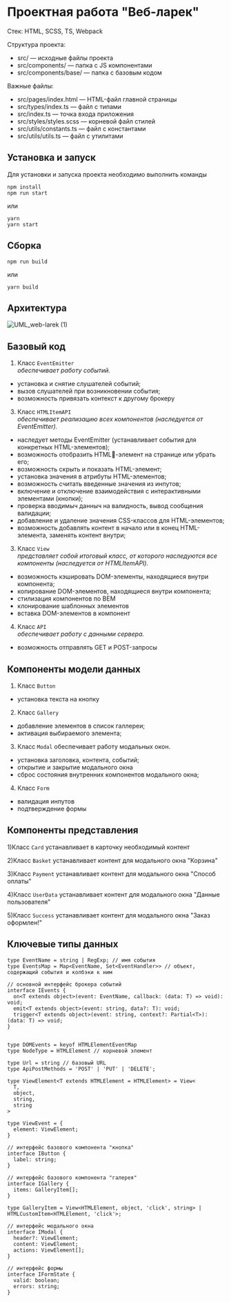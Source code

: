 # Проектная работа "Веб-ларек"

Стек: HTML, SCSS, TS, Webpack

Структура проекта:
- src/ — исходные файлы проекта
- src/components/ — папка с JS компонентами
- src/components/base/ — папка с базовым кодом

Важные файлы:
- src/pages/index.html — HTML-файл главной страницы
- src/types/index.ts — файл с типами
- src/index.ts — точка входа приложения
- src/styles/styles.scss — корневой файл стилей
- src/utils/constants.ts — файл с константами
- src/utils/utils.ts — файл с утилитами

## Установка и запуск
Для установки и запуска проекта необходимо выполнить команды

```
npm install
npm run start
```

или

```
yarn
yarn start
```
## Сборка

```
npm run build
```

или

```
yarn build
```
## Архитектура

![UML_web-larek (1)](https://github.com/PIGEONauthor/web-larek-frontend/assets/137702509/5b9c6072-24b1-46ac-be48-f891154086e0)

## Базовый код

1) Класс ```EventEmitter```<br>
<i>обеспечивает работу событий.</i>

 - установка и снятие слушателей событий;
 - вызов слушателей при возникновении события;
 - возможность привязать контекст к другому брокеру

3) Класс ```HTMLItemAPI```<br>
<i>обеспечивает реализацию всех компонентов (наследуется от EventEmitter).</i>

 - наследует методы EventEmitter (устанавливает события для конкретных HTML-элементов);
 - возможность отобразить HTML-элемент на странице или убрать его;
 - возможность скрыть и показать HTML-элемент;
 - установка значения в атрибуты HTML-элементов;
 - возможность считать введенные значения из инпутов;
 - включение и отключение взаимодействия с интерактивными элементами (кнопки);
 - проверка вводимыч данныч на валидность, вывод сообщения валидации;
 - добавление и удаление значения CSS-классов для HTML-элементов;
 - возможность добавлять контент в начало или в конец HTML-элемента, заменять контент внутри;

3) Класс ```View```<br>
<i>представляет собой итоговый класс, от которого наследуются все компоненты (наследуется от HTMLItemAPI).</i>

 - возможность кэшировать DOM-элементы, находящиеся внутри компонента;
 - копирование DOM-элементов, находящиеся внутри компонента;
 - стилизация компонентов по BEM
 - клонирование шаблонных элементов
 - вставка DOM-элементов в компонент

4) Класс ```API```<br>
<i>обеспечивает работу с данными сервера.</i>

 - возможность отправлять GET и POST-запросы

## Компоненты модели данных

1) Класс ```Button```

 - установка текста на кнопку

2) Класс ```Gallery```

 - добавление элементов в список галлереи;
 - активация выбираемого элемента;

3) Класс ```Modal``` обеспечивает работу модальных окон.

 - установка заголовка, контента, событий;
 - открытие и закрытие модального окна
 - сброс состояния внутренних компонентов модального окна;

4) Класс ```Form```

 - валидация инпутов
 - подтверждение формы

## Компоненты представления

1)Класс ```Card```
устанавливает в карточку необходимый контент

2)Класс ```Basket```
устанавливает контент для модального окна "Корзина"

3)Класс ```Payment```
устанавливает контент для модального окна "Способ оплаты"

4)Класс ```UserData```
устанавливает контент для модального окна "Данные пользователя"

5)Класс ```Success```
устанавливает контент для модального окна "Заказ оформлен!"

## Ключевые типы данных

```
type EventName = string | RegExp; // имя события
type EventsMap = Map<EventName, Set<EventHandler>> // объект, содержащий события и колбэки к ним

// основной интерфейс брокера событий
interface IEvents {
  on<T extends object>(event: EventName, callback: (data: T) => void): void;
  emit<T extends object>(event: string, data?: T): void;
  trigger<T extends object>(event: string, context?: Partial<T>): (data: T) => void;
}


type DOMEvents = keyof HTMLElementEventMap 
type NodeType = HTMLElement // корневой элемент

type Url = string // базовый URL
type ApiPostMethods = 'POST' | 'PUT' | 'DELETE';

type ViewElement<T extends HTMLElement = HTMLElement> = View<
  T,
  object,
  string,
  string
>

type ViewEvent = {
  element: ViewElement;
}

// интерфейс базового компонента "кнопка"
interface IButton {
  label: string;
}

// интерфейс базового компонента "галерея"
interface IGallery {
  items: GalleryItem[];
}

type GalleryItem = View<HTMLElement, object, 'click', string> | HTMLCustomItem<HTMLElement, 'click'>;

// интерфейс модального окна
interface IModal {
  header?: ViewElement;
  content: ViewElement;
  actions: ViewElement[];
}

// интерфейс формы
interface IFormState {
  valid: boolean;
  errors: string;
}
```
